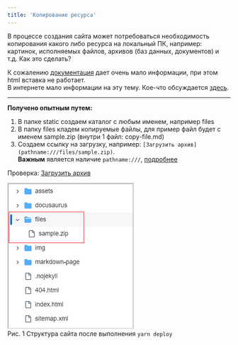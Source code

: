 ```yaml
---
title: 'Копирование ресурса'
---
```


В процессе создания сайта может потребоваться необходимость копирования какого либо ресурса на локальный ПК, 
например: картинок, исполняемых файлов, архивов (баз данных, документов) и т.д. Как это сделать?  

К сожалению [документация](https://docusaurus.io/docs/markdown-features/assets#files) 
дает очень мало информации, при этом html вставка не работает.  
В интернете мало информации на эту тему. Кое-что обсуждается [здесь](https://github.com/facebook/docusaurus/discussions/10071).
***
**Получено опытным путем:**
1. В папке static создаем каталог с любым именем, например files
2. В папку files кладем копируемые файлы, для пример файл будет с именем sample.zip (внутри 1 файл: copy-file.md)
3. Создаем ссылку на загрузку, например: `[Загрузить архив](pathname:///files/sample.zip)`.  
**Важным** является наличие `pathname:///`, [подробнее](https://docusaurus.io/docs/advanced/routing#escaping-from-spa-redirects)

Проверка: [Загрузить архив](pathname:///files/sample.zip)


![](img/copy-file1.png)  
Рис. 1 Структура сайта после выполнения `yarn deploy`
